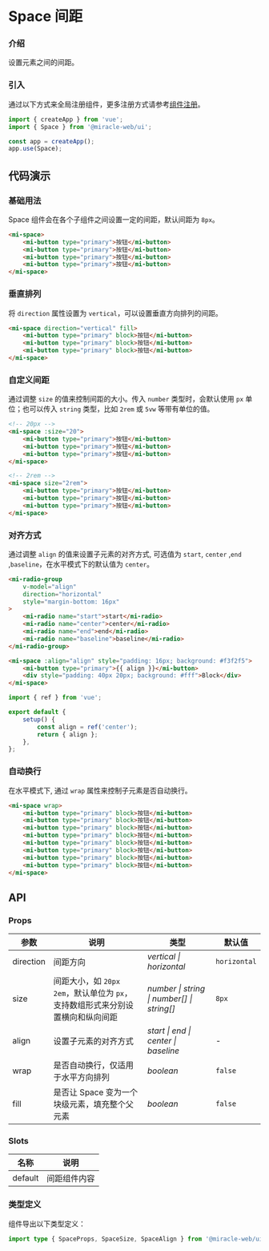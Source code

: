 # Space 间距

### 介绍

设置元素之间的间距。

### 引入

通过以下方式来全局注册组件，更多注册方式请参考[组件注册](#/zh-CN/advanced-usage#zu-jian-zhu-ce)。

```js
import { createApp } from 'vue';
import { Space } from '@miracle-web/ui';

const app = createApp();
app.use(Space);
```

## 代码演示

### 基础用法

Space 组件会在各个子组件之间设置一定的间距，默认间距为 `8px`。

```html
<mi-space>
    <mi-button type="primary">按钮</mi-button>
    <mi-button type="primary">按钮</mi-button>
    <mi-button type="primary">按钮</mi-button>
    <mi-button type="primary">按钮</mi-button>
</mi-space>
```

### 垂直排列

将 `direction` 属性设置为 `vertical`，可以设置垂直方向排列的间距。

```html
<mi-space direction="vertical" fill>
    <mi-button type="primary" block>按钮</mi-button>
    <mi-button type="primary" block>按钮</mi-button>
    <mi-button type="primary" block>按钮</mi-button>
</mi-space>
```

### 自定义间距

通过调整 `size` 的值来控制间距的大小。传入 `number` 类型时，会默认使用 `px` 单位；也可以传入 `string` 类型，比如 `2rem` 或 `5vw` 等带有单位的值。

```html
<!-- 20px -->
<mi-space :size="20">
    <mi-button type="primary">按钮</mi-button>
    <mi-button type="primary">按钮</mi-button>
    <mi-button type="primary">按钮</mi-button>
</mi-space>

<!-- 2rem -->
<mi-space size="2rem">
    <mi-button type="primary">按钮</mi-button>
    <mi-button type="primary">按钮</mi-button>
    <mi-button type="primary">按钮</mi-button>
</mi-space>
```

### 对齐方式

通过调整 `align` 的值来设置子元素的对齐方式, 可选值为 `start`, `center` ,`end` ,`baseline`，在水平模式下的默认值为 `center`。

```html
<mi-radio-group
    v-model="align"
    direction="horizontal"
    style="margin-bottom: 16px"
>
    <mi-radio name="start">start</mi-radio>
    <mi-radio name="center">center</mi-radio>
    <mi-radio name="end">end</mi-radio>
    <mi-radio name="baseline">baseline</mi-radio>
</mi-radio-group>

<mi-space :align="align" style="padding: 16px; background: #f3f2f5">
    <mi-button type="primary">{{ align }}</mi-button>
    <div style="padding: 40px 20px; background: #fff">Block</div>
</mi-space>
```

```js
import { ref } from 'vue';

export default {
    setup() {
        const align = ref('center');
        return { align };
    },
};
```

### 自动换行

在水平模式下, 通过 `wrap` 属性来控制子元素是否自动换行。

```html
<mi-space wrap>
    <mi-button type="primary" block>按钮</mi-button>
    <mi-button type="primary" block>按钮</mi-button>
    <mi-button type="primary" block>按钮</mi-button>
    <mi-button type="primary" block>按钮</mi-button>
    <mi-button type="primary" block>按钮</mi-button>
    <mi-button type="primary" block>按钮</mi-button>
    <mi-button type="primary" block>按钮</mi-button>
    <mi-button type="primary" block>按钮</mi-button>
</mi-space>
```

## API

### Props

| 参数 | 说明 | 类型 | 默认值 |
| --- | --- | --- | --- |
| direction | 间距方向 | _vertical \| horizontal_ | `horizontal` |
| size | 间距大小，如 `20px` `2em`，默认单位为 `px`，支持数组形式来分别设置横向和纵向间距 | _number \| string \| number[] \| string[]_ | `8px` |
| align | 设置子元素的对齐方式 | _start \| end \| center \| baseline_ | - |
| wrap | 是否自动换行，仅适用于水平方向排列 | _boolean_ | `false` |
| fill | 是否让 Space 变为一个块级元素，填充整个父元素 | _boolean_ | `false` |

### Slots

| 名称    | 说明         |
| ------- | ------------ |
| default | 间距组件内容 |

### 类型定义

组件导出以下类型定义：

```ts
import type { SpaceProps, SpaceSize, SpaceAlign } from '@miracle-web/ui';
```

